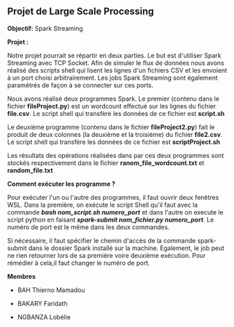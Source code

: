 ## Projet de Large Scale Processing
**Objectif:**
Spark Streaming

**Projet :**

<p>Notre projet pourrait se répartir en deux parties. Le but est d'utiliser Spark Streaming avec TCP Socket. Afin de simuler le flux de données nous avons réalisé des scripts shell qui lisent les lignes d'un fichiers CSV et les envoient à un port choisi arbitrairement. Les jobs Spark Streaming sont également paramétrés de façon à se connecter sur ces ports.</p>

<p> Nous avons réalisé deux programmes Spark. Le premier (contenu dans le fichier <b>fileProject.py</b>) est un wordcount effectué sur les lignes du fichier <b>file.csv</b>. Le script shell qui transfère les données de ce fichier est <b>script.sh</b></p>

<p>Le deuxième programme (contenu dans le fichier <b>fileProject2.py</b>) fait le produit de deux colonnes (la deuxième et la troisième) du fichier <b>file2.csv</b>. Le script shell qui transfère les données de ce fichier est <b>scriptProject.sh</b></p>

<p>Les résultats des opérations réalisées dans par ces deux programmes sont stockés respectivement dans le fichier <b>ranom_file_wordcount.txt</b> et <b>random_file.txt</b></p>

**Comment exécuter les programme ?**

Pour  exécuter l'un ou l'autre des programmes, il faut ouvrir deux fenêtres WSL. Dans la première, on exécute le script Shell qu'il faut avec la commande ***bash nom_script.sh numero_port*** et dans l'autre on execute le script python en faisant ***spark-submit nom_fichier.py numero_port***. Le numéro de port est le même dans les deux commandes. 

Si nécessaire, il faut spécifier le chemin d'accès de la commande spark-submit dans le dossier Spark installé sur la machine. Egalement, le job peut ne rien retourner lors de sa première voire deuxième exécution. Pour rémédier à cela,il faut changer le numéro de port.

**Membres**

* BAH Thierno Mamadou

* BAKARY Faridath

* NGBANZA Lobélie

